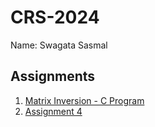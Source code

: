 # CRS-2024

Name: Swagata Sasmal

## **Assignments**

1. [Matrix Inversion - C Program](./Matrix_Inversion.c) 
2. [Assignment 4](./Assignment4.pdf)

